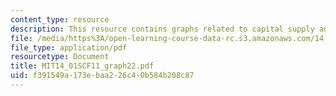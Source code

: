 ```yaml
---
content_type: resource
description: This resource contains graphs related to capital supply and markets II.
file: /media/https%3A/open-learning-course-data-rc.s3.amazonaws.com/14-01sc-principles-of-microeconomics-fall-2011/f391549a173ebaa226c40b584b208c87_MIT14_01SCF11_graph22.pdf
file_type: application/pdf
resourcetype: Document
title: MIT14_01SCF11_graph22.pdf
uid: f391549a-173e-baa2-26c4-0b584b208c87
---
```

